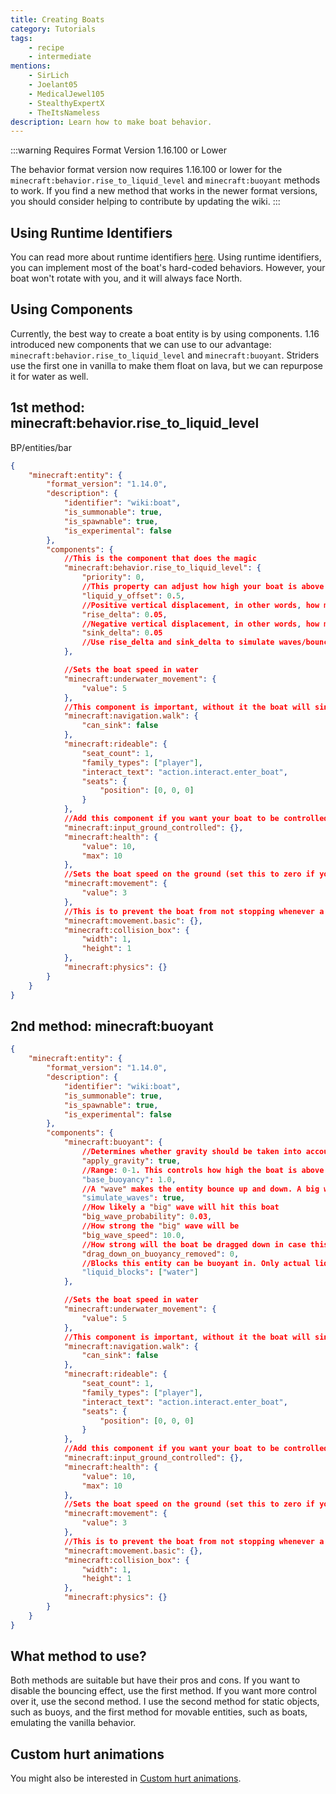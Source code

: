 ```yaml
---
title: Creating Boats
category: Tutorials
tags:
    - recipe
    - intermediate
mentions:
    - SirLich
    - Joelant05
    - MedicalJewel105
    - StealthyExpertX
    - TheItsNameless
description: Learn how to make boat behavior.
---
```

:::warning Requires Format Version 1.16.100 or Lower

The behavior format version now requires 1.16.100 or lower for the `minecraft:behavior.rise_to_liquid_level` and `minecraft:buoyant` methods to work.
If you find a new method that works in the newer format versions, you should consider helping to contribute by updating the wiki. 
:::

## Using Runtime Identifiers

You can read more about runtime identifiers [here](/entities/runtime-identifier). Using runtime identifiers, you can implement most of the boat's hard-coded behaviors. However, your boat won't rotate with you, and it will always face North.

## Using Components

Currently, the best way to create a boat entity is by using components. 1.16 introduced new components that we can use to our advantage: `minecraft:behavior.rise_to_liquid_level` and `minecraft:buoyant`. Striders use the first one in vanilla to make them float on lava, but we can repurpose it for water as well.

## 1st method: minecraft:behavior.rise_to_liquid_level

<CodeHeader>BP/entities/bar</CodeHeader>

```json
{
	"minecraft:entity": {
		"format_version": "1.14.0",
		"description": {
			"identifier": "wiki:boat",
			"is_summonable": true,
			"is_spawnable": true,
			"is_experimental": false
		},
		"components": {
			//This is the component that does the magic
			"minecraft:behavior.rise_to_liquid_level": {
				"priority": 0,
				//This property can adjust how high your boat is above the water
				"liquid_y_offset": 0.5,
				//Positive vertical displacement, in other words, how much the boat will move up
				"rise_delta": 0.05,
				//Negative vertical displacement, in other words, how much the boat will move down
				"sink_delta": 0.05
				//Use rise_delta and sink_delta to simulate waves/bouncing effect
			},

			//Sets the boat speed in water
			"minecraft:underwater_movement": {
				"value": 5
			},
			//This component is important, without it the boat will sink
			"minecraft:navigation.walk": {
				"can_sink": false
			},
			"minecraft:rideable": {
				"seat_count": 1,
				"family_types": ["player"],
				"interact_text": "action.interact.enter_boat",
				"seats": {
					"position": [0, 0, 0]
				}
			},
			//Add this component if you want your boat to be controlled with WASD
			"minecraft:input_ground_controlled": {},
			"minecraft:health": {
				"value": 10,
				"max": 10
			},
			//Sets the boat speed on the ground (set this to zero if you don't want your boats to move on the ground)
			"minecraft:movement": {
				"value": 3
			},
			//This is to prevent the boat from not stopping whenever a player exits, said the boat
			"minecraft:movement.basic": {},
			"minecraft:collision_box": {
				"width": 1,
				"height": 1
			},
			"minecraft:physics": {}
		}
	}
}
```

## 2nd method: minecraft:buoyant

<CodeHeader></CodeHeader>

```json
{
	"minecraft:entity": {
		"format_version": "1.14.0",
		"description": {
			"identifier": "wiki:boat",
			"is_summonable": true,
			"is_spawnable": true,
			"is_experimental": false
		},
		"components": {
			"minecraft:buoyant": {
				//Determines whether gravity should be taken into account (useful with waterfalls)
				"apply_gravity": true,
				//Range: 0-1. This controls how high the boat is above the water
				"base_buoyancy": 1.0,
				//A "wave" makes the entity bounce up and down. A big wave simply amplifies this effect. Note: setting simulate_waves to false won't make the effect go away completely.
				"simulate_waves": true,
				//How likely a "big" wave will hit this boat
				"big_wave_probability": 0.03,
				//How strong the "big" wave will be
				"big_wave_speed": 10.0,
				//How strong will the boat be dragged down in case this component is removed
				"drag_down_on_buoyancy_removed": 0,
				//Blocks this entity can be buoyant in. Only actual liquids are allowed: lava and water
				"liquid_blocks": ["water"]
			},

			//Sets the boat speed in water
			"minecraft:underwater_movement": {
				"value": 5
			},
			//This component is important, without it the boat will sink
			"minecraft:navigation.walk": {
				"can_sink": false
			},
			"minecraft:rideable": {
				"seat_count": 1,
				"family_types": ["player"],
				"interact_text": "action.interact.enter_boat",
				"seats": {
					"position": [0, 0, 0]
				}
			},
			//Add this component if you want your boat to be controlled with WASD
			"minecraft:input_ground_controlled": {},
			"minecraft:health": {
				"value": 10,
				"max": 10
			},
			//Sets the boat speed on the ground (set this to zero if you don't want your boats to move on the ground)
			"minecraft:movement": {
				"value": 3
			},
			//This is to prevent the boat from not stopping whenever a player exits the boat
			"minecraft:movement.basic": {},
			"minecraft:collision_box": {
				"width": 1,
				"height": 1
			},
			"minecraft:physics": {}
		}
	}
}
```

## What method to use?

Both methods are suitable but have their pros and cons. If you want to disable the bouncing effect, use the first method. If you want more control over it, use the second method. I use the second method for static objects, such as buoys, and the first method for movable entities, such as boats, emulating the vanilla behavior.

## Custom hurt animations

You might also be interested in [Custom hurt animations](/visuals/custom-hurt-animations).